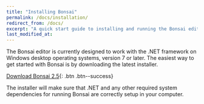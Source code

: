 ```yaml
---
title: "Installing Bonsai"
permalink: /docs/installation/
redirect_from: /docs/
excerpt: "A quick start guide to installing and running the Bonsai editor."
last_modified_at: 
---
```


The Bonsai editor is currently designed to work with the .NET framework on Windows desktop operating systems, version 7 or later. The easiest way to get started with Bonsai is by downloading the latest installer.

[<i class="fa fa-download"></i> Download Bonsai 2.5](https://github.com/bonsai-rx/bonsai/releases/download/2.5.1/Bonsai-2.5.1.exe){: .btn .btn--success}

The installer will make sure that .NET and any other required system dependencies for running Bonsai are correctly setup in your computer.